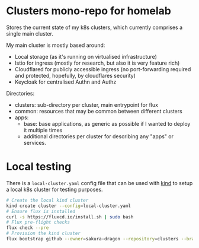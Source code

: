 # Clusters mono-repo for homelab

Stores the current state of my k8s clusters, which currently comprises a single main cluster.

My main cluster is mostly based around:
* Local storage (as it's running on virtualised infrastructure)
* Istio for ingress (mostly for research, but also it is very feature rich)
* Cloudflared for publicly accessible ingress (no port-forwarding required and protected, hopefully, by cloudflares security)
* Keycloak for centralised Authn and Authz


Directories:
* clusters: sub-directory per cluster, main entrypoint for flux
* common: resources that may be common between different clusters
* apps: 
    * base: base applications, as generic as possible if I wanted to deploy it multiple times
    * additional directories per cluster for describing any "apps" or services.

# Local testing

There is a `local-cluster.yaml` config file that can be used with [kind](https://kind.sigs.k8s.io) to setup a local k8s cluster for testing purposes.

```bash
# Create the local kind cluster
kind create cluster --config=local-cluster.yaml
# Ensure flux is installed
curl -s https://fluxcd.io/install.sh | sudo bash
# Flux pre-flight checks
flux check --pre
# Provision the kind cluster
flux bootstrap github --owner=sakura-dragon --repository=clusters --branch=main --path=clusters/local
```

